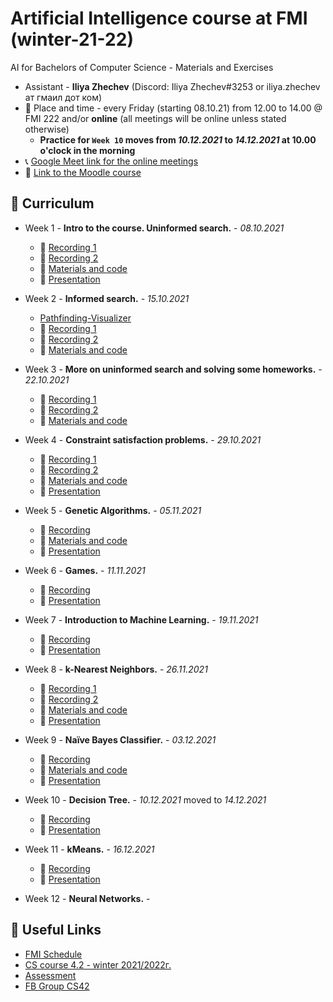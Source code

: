 # Artificial Intelligence course at FMI (winter-21-22)

AI for Bachelors of Computer Science - Materials and Exercises

- Assistant - **Iliya Zhechev** (Discord: Iliya Zhechev#3253 or iliya.zhechev ат гмаил дот ком)
- 📅 Place and time - every Friday (starting 08.10.21) from 12.00 to 14.00 @ FMI 222 and/or **online** (all meetings will be online unless stated otherwise)
  - **Practice for `Week 10` moves from _10.12.2021_ to _14.12.2021_ at 10.00 o'clock in the morning**
- 📞 [Google Meet link for the online meetings](https://meet.google.com/ozv-vywy-shh)
- 🏫 [Link to the Moodle course](https://learn.fmi.uni-sofia.bg/course/view.php?id=7519)

## 🚩 Curriculum

- Week 1 - **Intro to the course. Uninformed search.** - _08.10.2021_
    - 🎥 [Recording 1](https://drive.google.com/file/d/1TClnNEoKCjHXLXNhtmNx08kL7JZBQ_M3/view?usp=sharing)
    - 🎥 [Recording 2](https://drive.google.com/file/d/1WK80YKMaT9h3F4ta8__6X6AP7t1prd1P/view?usp=sharing)
    - 📓 [Materials and code](./week-01.ipynb)
    - 📜 [Presentation](https://docs.google.com/presentation/d/1KtkNAgtE9IF6u5PVxx1yabhyQVLJ-Bks4KZF90ammz8/edit?usp=sharing)

- Week 2 - **Informed search.** - _15.10.2021_
    - [Pathfinding-Visualizer](https://clementmihailescu.github.io/Pathfinding-Visualizer/#)
    - 🎥 [Recording 1](https://drive.google.com/file/d/1CP8Lf0awts-vzMVs18m2Y7YVpfDCzZBk/view?usp=sharing)
    - 🎥 [Recording 2](https://drive.google.com/file/d/1aUL0K12ZRBpE-nanszZcx3nYSRLs8AT7/view?usp=sharing)
    - 📓 [Materials and code](./week-02.ipynb)

- Week 3 - **More on uninformed search and solving some homeworks.** - _22.10.2021_
    - 🎥 [Recording 1](https://drive.google.com/file/d/18vAeCnCcEcEwOc977g4UP9WZVgZoWbrW/view?usp=sharing)
    - 🎥 [Recording 2](https://drive.google.com/file/d/18eR5rP6bRJw4TrlZGP3XIdw88o-c8x3c/view?usp=sharing)
    - 📓 [Materials and code](./week-03.ipynb)


- Week 4 - **Constraint satisfaction problems.** - _29.10.2021_
    - 🎥 [Recording 1](https://drive.google.com/file/d/1cXtGnX1IbJ5YK8-OkxvQNVIYWngi2OuE/view?usp=sharing)
    - 🎥 [Recording 2](https://drive.google.com/file/d/1f1knoBSyIL5uksuxQCviJQbP45APolz7/view?usp=sharing)
    - 📓 [Materials and code](./week-04.ipynb)
    - 📜 [Presentation](https://docs.google.com/presentation/d/1yq_zox3ZJBvf4BTOz7fFzjsynMsvL9wwnFgjoI5UR7Y/edit?usp=sharing)


- Week 5 - **Genetic Algorithms.** - _05.11.2021_
    - 🎥 [Recording](https://drive.google.com/file/d/19cIAG92yv-Mn21_oFOxDQXo5-9xC-KS7/view?usp=sharing)
    - 📓 [Materials and code](./week-05.ipynb)
    - 📜 [Presentation](https://docs.google.com/presentation/d/1i1DuKFSsM085hdW0FPOII13ATIKmkhBNhrQG7HZ7iKM/edit?usp=sharing)


- Week 6 - **Games.** - _11.11.2021_
    - 🎥 [Recording](https://drive.google.com/file/d/144MlX1AdTBduBT-yvnyX6yMJyix6QdS6/view?usp=sharing)
    <!-- - 📓 [Materials and code](./week-06.ipynb) -->
    - 📜 [Presentation](https://docs.google.com/presentation/d/1RfEoiZ78uHCy5Lr-gVnHSe5eCerLtKYg7qQ3_r1FnSs/edit?usp=sharing)


- Week 7 - **Introduction to Machine Learning.** - _19.11.2021_
    - 🎥 [Recording](https://drive.google.com/file/d/1mgoXeaYAV2K9LEjS4NEKWnCDZqBtdmWN/view?usp=sharing)
    <!-- - 📓 [Materials and code](./week-07.ipynb) -->
    - 📜 [Presentation](https://docs.google.com/presentation/d/1vO1vBoXu8dU4z-C_jTTRa0ZHWyftkvY3USavoE-ItTg/edit?usp=sharing)


- Week 8 - **k-Nearest Neighbors.** - _26.11.2021_
    - 🎥 [Recording 1](https://drive.google.com/file/d/1uHd1R3KuVlPG42HFYW_ylOTYL5sl5l4o/view?usp=sharing)
    - 🎥 [Recording 2](https://drive.google.com/file/d/1cvESnCI-PFF445Hsvi5jwFyUuFcGwRG3/view?usp=sharing)
    - 📓 [Materials and code](./week-08.ipynb)
    - 📜 [Presentation](https://docs.google.com/presentation/d/1L4nXZllplDafPO9N252kdjzDiDTqIC7QhHsKxsW2UCs/edit?usp=sharing)


- Week 9 - **Naïve Bayes Classifier.** - _03.12.2021_
    - 🎥 [Recording](https://drive.google.com/file/d/1QfwBcRkeGgZfNbqRD0FdT297t2KO3srW/view?usp=sharing)
    - 📓 [Materials and code](./week-09.ipynb)
    - 📜 [Presentation](https://docs.google.com/presentation/d/1cEUvdQ1k9wycKmDbbDNLq6atLmKUSohRdPuWN7qiwPg/edit?usp=sharing)


- Week 10 - **Decision Tree.** - _10.12.2021_ moved to _14.12.2021_
    - 🎥 [Recording](https://drive.google.com/file/d/1Gb-bcTl8IsjJjZEzL_iZBy0-amfrieQw/view?usp=sharing)
    - 📜 [Presentation](https://docs.google.com/presentation/d/1xiOavSo3Hfc-gsyFapNmzOCYirKxTliUDR85fgs-kOw/edit?usp=sharing)


- Week 11 - **kMeans.** - _16.12.2021_
    - 🎥 [Recording]()
    - 📜 [Presentation]()


- Week 12 - **Neural Networks.** - 


## 🔗 Useful Links
- [FMI Schedule](https://www.fmi.uni-sofia.bg/bg/razpis)
- [CS course 4.2 - winter 2021/2022г.](https://intranet.fmi.uni-sofia.bg/index.php/s/Rw1tgc1l5B6oRqu)
- [Assessment](https://docs.google.com/spreadsheets/d/1jmqFaE0jt4MGFxf6FJ27v5KDD3TXuxtP9gPW4IU0hWU/edit#gid=0)
- [FB Group CS42](https://www.facebook.com/groups/286189818690488)
